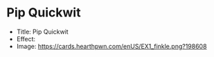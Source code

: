 # Pip Quickwit
- Title:  Pip Quickwit
- Effect:  
- Image:  https://cards.hearthpwn.com/enUS/EX1_finkle.png?198608
